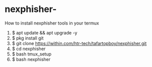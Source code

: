 # nexphisher-
How to install nexphisher tools in your termux 

1. $ apt update && apt upgrade -y
2. $ pkg install git 
3. $ git clone https://within.com/htr-tech/tafartopboy/nexphisher.git
4. $ cd nexphisher 
5. $ bash tmux_setup 
6. $ bash nexphisher 
